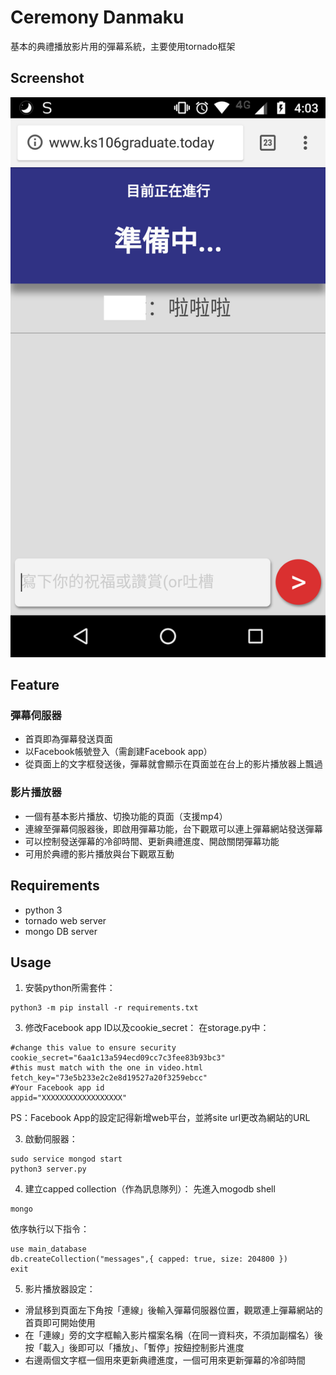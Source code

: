 # Ceremony Danmaku
基本的典禮播放影片用的彈幕系統，主要使用tornado框架
## Screenshot
![Alt text](/screenshot.png "screenshot")

## Feature
### 彈幕伺服器
* 首頁即為彈幕發送頁面
* 以Facebook帳號登入（需創建Facebook app）
* 從頁面上的文字框發送後，彈幕就會顯示在頁面並在台上的影片播放器上飄過

### 影片播放器
* 一個有基本影片播放、切換功能的頁面（支援mp4）
* 連線至彈幕伺服器後，即啟用彈幕功能，台下觀眾可以連上彈幕網站發送彈幕
* 可以控制發送彈幕的冷卻時間、更新典禮進度、開啟關閉彈幕功能
* 可用於典禮的影片播放與台下觀眾互動

## Requirements
* python 3
* tornado web server
* mongo DB server

## Usage
1. 安裝python所需套件：
```
python3 -m pip install -r requirements.txt
```
3. 修改Facebook app ID以及cookie_secret：
在storage.py中：
```python3
#change this value to ensure security
cookie_secret="6aa1c13a594ecd09cc7c3fee83b93bc3"
#this must match with the one in video.html
fetch_key="73e5b233e2c2e8d19527a20f3259ebcc"
#Your Facebook app id
appid="XXXXXXXXXXXXXXXXXX"
```
PS：Facebook App的設定記得新增web平台，並將site url更改為網站的URL

3. 啟動伺服器：
```
sudo service mongod start
python3 server.py
```
4. 建立capped collection（作為訊息隊列）：
先進入mogodb shell
```
mongo
```
依序執行以下指令：
```
use main_database
db.createCollection("messages",{ capped: true, size: 204800 })
exit
```
5. 影片播放器設定：
* 滑鼠移到頁面左下角按「連線」後輸入彈幕伺服器位置，觀眾連上彈幕網站的首頁即可開始使用
* 在「連線」旁的文字框輸入影片檔案名稱（在同一資料夾，不須加副檔名）後按「載入」後即可以「播放」、「暫停」按鈕控制影片進度
* 右邊兩個文字框一個用來更新典禮進度，一個可用來更新彈幕的冷卻時間
